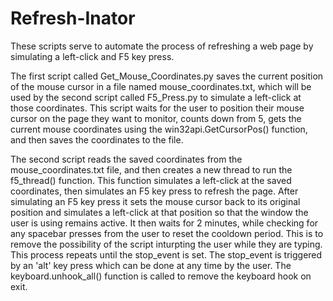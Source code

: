 # Refresh-Inator
These scripts serve to automate the process of refreshing a web page by simulating a left-click and F5 key press.

The first script called Get_Mouse_Coordinates.py saves the current position of the mouse cursor in a file named mouse_coordinates.txt, which will be used by the second script called F5_Press.py to simulate a left-click at those coordinates. This script waits for the user to position their mouse cursor on the page they want to monitor, counts down from 5, gets the current mouse coordinates using the win32api.GetCursorPos() function, and then saves the coordinates to the file.

The second script reads the saved coordinates from the mouse_coordinates.txt file, and then creates a new thread to run the f5_thread() function. This function simulates a left-click at the saved coordinates, then simulates an F5 key press to refresh the page. After simulating an F5 key press it sets the mouse cursor back to its original position and simulates a left-click at that position so that the window the user is using remains active. It then waits for 2 minutes, while checking for any spacebar presses from the user to reset the cooldown period. This is to remove the possibility of the script inturpting the user while they are typing. This process repeats until the stop_event is set. The stop_event is triggered by an 'alt' key press which can be done at any time by the user. The keyboard.unhook_all() function is called to remove the keyboard hook on exit.
